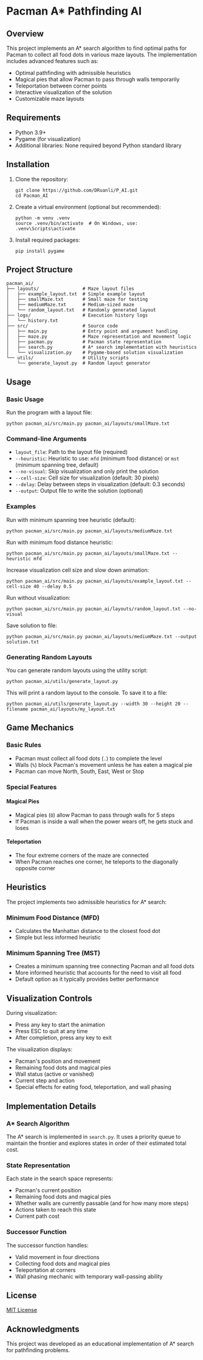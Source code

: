 # Pacman A* Pathfinding AI

## Overview

This project implements an A* search algorithm to find optimal paths for Pacman to collect all food dots in various maze layouts. The implementation includes advanced features such as:

- Optimal pathfinding with admissible heuristics
- Magical pies that allow Pacman to pass through walls temporarily
- Teleportation between corner points
- Interactive visualization of the solution
- Customizable maze layouts

## Requirements

- Python 3.9+
- Pygame (for visualization)
- Additional libraries: None required beyond Python standard library

## Installation

1. Clone the repository:
   ```
   git clone https://github.com/DRuanli/P_AI.git
   cd Pacman_AI
   ```

2. Create a virtual environment (optional but recommended):
   ```
   python -m venv .venv
   source .venv/bin/activate  # On Windows, use: .venv\Scripts\activate
   ```

3. Install required packages:
   ```
   pip install pygame
   ```

## Project Structure

```
pacman_ai/
├── layouts/                # Maze layout files
│   ├── example_layout.txt  # Simple example layout
│   ├── smallMaze.txt       # Small maze for testing
│   ├── mediumMaze.txt      # Medium-sized maze
│   └── random_layout.txt   # Randomly generated layout
├── logs/                   # Execution history logs
│   └── history.txt
├── src/                    # Source code
│   ├── main.py             # Entry point and argument handling
│   ├── maze.py             # Maze representation and movement logic
│   ├── pacman.py           # Pacman state representation
│   ├── search.py           # A* search implementation with heuristics
│   └── visualization.py    # Pygame-based solution visualization
└── utils/                  # Utility scripts
    └── generate_layout.py  # Random layout generator
```

## Usage

### Basic Usage

Run the program with a layout file:

```
python pacman_ai/src/main.py pacman_ai/layouts/smallMaze.txt
```

### Command-line Arguments

- `layout_file`: Path to the layout file (required)
- `--heuristic`: Heuristic to use: `mfd` (minimum food distance) or `mst` (minimum spanning tree, default)
- `--no-visual`: Skip visualization and only print the solution
- `--cell-size`: Cell size for visualization (default: 30 pixels)
- `--delay`: Delay between steps in visualization (default: 0.3 seconds)
- `--output`: Output file to write the solution (optional)

### Examples

Run with minimum spanning tree heuristic (default):
```
python pacman_ai/src/main.py pacman_ai/layouts/mediumMaze.txt
```

Run with minimum food distance heuristic:
```
python pacman_ai/src/main.py pacman_ai/layouts/smallMaze.txt --heuristic mfd
```

Increase visualization cell size and slow down animation:
```
python pacman_ai/src/main.py pacman_ai/layouts/example_layout.txt --cell-size 40 --delay 0.5
```

Run without visualization:
```
python pacman_ai/src/main.py pacman_ai/layouts/random_layout.txt --no-visual
```

Save solution to file:
```
python pacman_ai/src/main.py pacman_ai/layouts/mediumMaze.txt --output solution.txt
```

### Generating Random Layouts

You can generate random layouts using the utility script:

```
python pacman_ai/utils/generate_layout.py
```

This will print a random layout to the console. To save it to a file:

```
python pacman_ai/utils/generate_layout.py --width 30 --height 20 --filename pacman_ai/layouts/my_layout.txt
```

## Game Mechanics

### Basic Rules
- Pacman must collect all food dots (`.`) to complete the level
- Walls (`%`) block Pacman's movement unless he has eaten a magical pie
- Pacman can move North, South, East, West or Stop

### Special Features

#### Magical Pies
- Magical pies (`O`) allow Pacman to pass through walls for 5 steps
- If Pacman is inside a wall when the power wears off, he gets stuck and loses

#### Teleportation
- The four extreme corners of the maze are connected
- When Pacman reaches one corner, he teleports to the diagonally opposite corner

## Heuristics

The project implements two admissible heuristics for A* search:

### Minimum Food Distance (MFD)
- Calculates the Manhattan distance to the closest food dot
- Simple but less informed heuristic

### Minimum Spanning Tree (MST)
- Creates a minimum spanning tree connecting Pacman and all food dots
- More informed heuristic that accounts for the need to visit all food
- Default option as it typically provides better performance

## Visualization Controls

During visualization:
- Press any key to start the animation
- Press ESC to quit at any time
- After completion, press any key to exit

The visualization displays:
- Pacman's position and movement
- Remaining food dots and magical pies
- Wall status (active or vanished)
- Current step and action
- Special effects for eating food, teleportation, and wall phasing

## Implementation Details

### A* Search Algorithm
The A* search is implemented in `search.py`. It uses a priority queue to maintain the frontier and explores states in order of their estimated total cost.

### State Representation
Each state in the search space represents:
- Pacman's current position
- Remaining food dots and magical pies
- Whether walls are currently passable (and for how many more steps)
- Actions taken to reach this state
- Current path cost

### Successor Function
The successor function handles:
- Valid movement in four directions
- Collecting food dots and magical pies
- Teleportation at corners
- Wall phasing mechanic with temporary wall-passing ability

## License

[MIT License](LICENSE)

## Acknowledgments

This project was developed as an educational implementation of A* search for pathfinding problems.